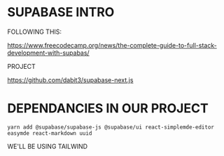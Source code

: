 # SUPABASE INTRO

FOLLOWING THIS:

<https://www.freecodecamp.org/news/the-complete-guide-to-full-stack-development-with-supabas/>

PROJECT

<https://github.com/dabit3/supabase-next.js>

# DEPENDANCIES IN OUR PROJECT

```
yarn add @supabase/supabase-js @supabase/ui react-simplemde-editor easymde react-markdown uuid
```

WE'LL BE USING TAILWIND

```

```

